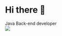 <h1>Hi there 👋</h1>
Java Back-end developer
<br>
<img src="https://github-readme-stats.vercel.app/api?username=uniloftsky&theme=jolly&show_icons=true&hide=stars,contribs,prs&custom_title=My GitHub stats&border_radius=0"/>
